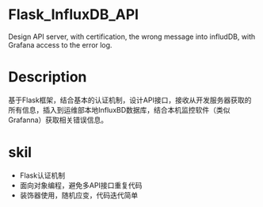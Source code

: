 # Flask_InfluxDB_API
Design API server, with certification, the wrong message into infludDB, with Grafana access to the error log.

# Description

基于Flask框架，结合基本的认证机制，设计API接口，接收从开发服务器获取的所有信息，插入到运维部本地InfluxBD数据库，结合本机监控软件（类似Grafanna）获取相关错误信息。

# skil

* Flask认证机制
* 面向对象编程，避免多API接口重复代码
* 装饰器使用，随机应变，代码迭代简单

